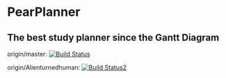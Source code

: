 # PearPlanner  
## The best study planner since the Gantt Diagram

origin/master: [![Build Status](https://travis-ci.org/Alienturnedhuman/PearPlanner.svg?branch=master)](https://travis-ci.org/Alienturnedhuman/PearPlanner)

origin/Alienturnedhuman: [![Build Status2](https://travis-ci.org/Alienturnedhuman/PearPlanner.svg?branch=Alienturnedhuman)](https://travis-ci.org/Alienturnedhuman/PearPlanner)
